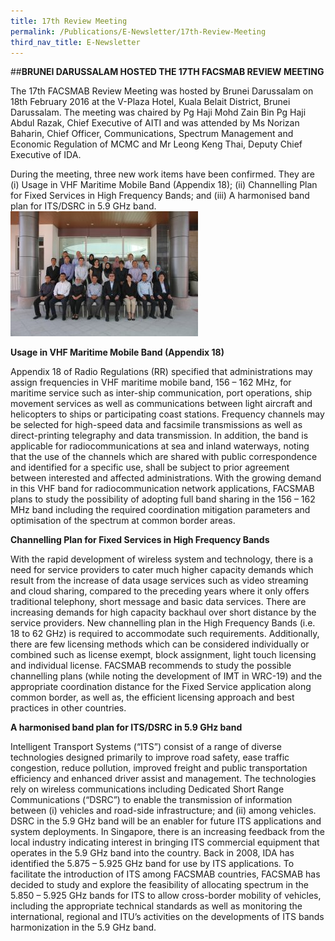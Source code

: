 ```yaml
---
title: 17th Review Meeting
permalink: /Publications/E-Newsletter/17th-Review-Meeting
third_nav_title: E-Newsletter
---
```

##**BRUNEI DARUSSALAM HOSTED THE 17TH FACSMAB REVIEW MEETING**

The 17th FACSMAB Review Meeting was hosted by Brunei Darussalam on 18th February 2016 at the V-Plaza Hotel, Kuala Belait District, Brunei Darussalam. The meeting was chaired by Pg Haji Mohd Zain Bin Pg Haji Abdul Razak, Chief Executive of AITI and was attended by Ms Norizan Baharin, Chief Officer, Communications, Spectrum Management and Economic Regulation of MCMC and Mr Leong Keng Thai, Deputy Chief Executive of IDA.

During the meeting, three new work items have been confirmed. They are (i) Usage in VHF Maritime Mobile Band (Appendix 18); (ii) Channelling Plan for Fixed Services in High Frequency Bands; and (iii) A harmonised band plan for ITS/DSRC in 5.9 GHz band.
![](/assets/images/17th-FACSMAB-Review-Group-Photolatest-publication-300x200.jpg)

**Usage in VHF Maritime Mobile Band (Appendix 18)**

Appendix 18 of Radio Regulations (RR) specified that administrations may assign frequencies in VHF maritime mobile band, 156 – 162 MHz, for maritime service such as inter-ship communication, port operations, ship movement services as well as communications between light aircraft and helicopters to ships or participating coast stations. Frequency channels may be selected for high-speed data and facsimile transmissions as well as direct-printing telegraphy and data transmission. In addition, the band is applicable for radiocommunications at sea and inland waterways, noting that the use of the channels which are shared with public correspondence and identified for a specific use, shall be subject to prior agreement between interested and affected administrations. With the growing demand in this VHF band for radiocommunication network applications, FACSMAB plans to study the possibility of adopting full band sharing in the 156 – 162 MHz band including the required coordination mitigation parameters and optimisation of the spectrum at common border areas.

**Channelling Plan for Fixed Services in High Frequency Bands**

With the rapid development of wireless system and technology, there is a need for service providers to cater much higher capacity demands which result from the increase of data usage services such as video streaming and cloud sharing, compared to the preceding years where it only offers traditional telephony, short message and basic data services. There are increasing demands for high capacity backhaul over short distance by the service providers. New channelling plan in the High Frequency Bands (i.e. 18 to 62 GHz) is required to accommodate such requirements. Additionally, there are few licensing methods which can be considered individually or combined such as license exempt, block assignment, light touch licensing and individual license. FACSMAB recommends to study the possible channelling plans (while noting the development of IMT in WRC-19) and the appropriate coordination distance for the Fixed Service application along common border, as well as, the efficient licensing approach and best practices in other countries.

**A harmonised band plan for ITS/DSRC in 5.9 GHz band**

Intelligent Transport Systems (“ITS”) consist of a range of diverse technologies designed primarily to improve road safety, ease traffic congestion, reduce pollution, improved freight and public transportation efficiency and enhanced driver assist and management. The technologies rely on wireless communications including Dedicated Short Range Communications (“DSRC”) to enable the transmission of information between (i) vehicles and road-side infrastructure; and (ii) among vehicles. DSRC in the 5.9 GHz band will be an enabler for future ITS applications and system deployments. In Singapore, there is an increasing feedback from the local industry indicating interest in bringing ITS commercial equipment that operates in the 5.9 GHz band into the country. Back in 2008, IDA has identified the 5.875 – 5.925 GHz band for use by ITS applications. To facilitate the introduction of ITS among FACSMAB countries, FACSMAB has decided to study and explore the feasibility of allocating spectrum in the 5.850 – 5.925 GHz bands for ITS to allow cross-border mobility of vehicles, including the appropriate technical standards as well as monitoring the international, regional and ITU’s activities on the developments of ITS bands harmonization in the 5.9 GHz band.
